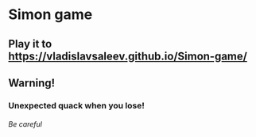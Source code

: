 Simon game
====
Play it to https://vladislavsaleev.github.io/Simon-game/
----
## Warning!
### Unexpected quack when you lose!
###### Be careful
